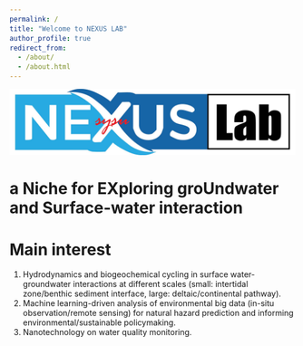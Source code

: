 ```yaml
---
permalink: /
title: "Welcome to NEXUS LAB"
author_profile: true
redirect_from: 
  - /about/
  - /about.html
---
```

<img src='/images/logo.jpg' style='width: 600px; height: auto;'>

a Niche for EXploring groUndwater and Surface-water interaction
==



Main interest
======
1) Hydrodynamics and biogeochemical cycling in surface water-groundwater interactions at different scales (small: intertidal zone/benthic sediment interface, large: deltaic/continental pathway).  
2) Machine learning-driven analysis of environmental big data (in-situ observation/remote sensing) for natural hazard prediction and informing environmental/sustainable policymaking.  
3) Nanotechnology on water quality monitoring.
